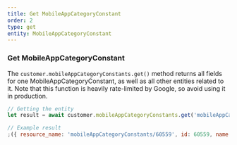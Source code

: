 ```yaml
---
title: Get MobileAppCategoryConstant
order: 2
type: get
entity: MobileAppCategoryConstant
---
```


### Get MobileAppCategoryConstant

The `customer.mobileAppCategoryConstants.get()` method returns all fields for one MobileAppCategoryConstant, as well as all other entities related to it. Note that this function is heavily rate-limited by Google, so avoid using it in production.

```javascript
// Getting the entity
let result = await customer.mobileAppCategoryConstants.get('mobileAppCategoryConstants/60559')
```

```javascript
// Example result
;({ resource_name: 'mobileAppCategoryConstants/60559', id: 60559, name: 'Literary Magazines & Journals' })
```
